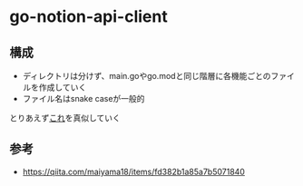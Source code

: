 # go-notion-api-client

## 構成
- ディレクトリは分けず、main.goやgo.modと同じ階層に各機能ごとのファイルを作成していく
- ファイル名はsnake caseが一般的

とりあえず[これ](https://github.com/layerXcom/freee-go)を真似していく

## 参考
- https://qiita.com/maiyama18/items/fd382b1a85a7b5071840